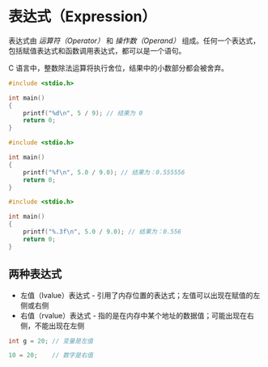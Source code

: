 # 表达式（Expression）

表达式由 _运算符（Operator）_ 和 _操作数（Operand）_ 组成。任何一个表达式，包括赋值表达式和函数调用表达式，都可以是一个语句。

C 语言中，整数除法运算将执行舍位，结果中的小数部分都会被舍弃。

```c
#include <stdio.h>

int main()
{
    printf("%d\n", 5 / 9); // 结果为 0
    return 0;
}
```

```c
#include <stdio.h>

int main()
{
    printf("%f\n", 5.0 / 9.0); // 结果为：0.555556
    return 0;
}
```

```c
#include <stdio.h>

int main()
{
    printf("%.3f\n", 5.0 / 9.0); // 结果为：0.556
    return 0;
}
```

## 两种表达式

* 左值（lvalue）表达式 - 引用了内存位置的表达式；左值可以出现在赋值的左侧或右侧
* 右值（rvalue）表达式 - 指的是在内存中某个地址的数据值；可能出现在右侧，不能出现在左侧

```c
int g = 20; // 变量是左值

10 = 20;    // 数字是右值
```